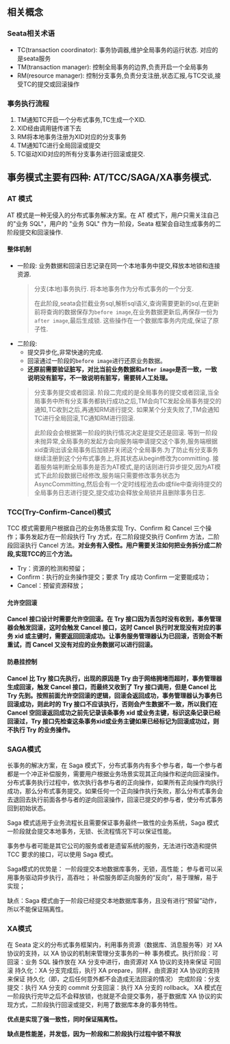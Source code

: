 ## 相关概念

### Seata相关术语

- TC(transaction coordinator): 事务协调器,维护全局事务的运行状态. 对应的是seata服务
- TM(transaction manager): 控制全局事务的边界,负责开启一个全局事务
- RM(resource manager): 控制分支事务,负责分支注册,状态汇报,与TC交谈,接受TC的提交或回滚操作

### 事务执行流程

1. TM通知TC开启一个分布式事务,TC生成一个XID.
2. XID经由调用链传递下去
3. RM将本地事务注册为XID对应的分支事务
4. TM通知TC进行全局回滚或提交
5. TC驱动XID对应的所有分支事务进行回滚或提交.

## 事务模式主要有四种: AT/TCC/SAGA/XA事务模式.

### AT 模式

AT 模式是一种无侵入的分布式事务解决方案。在 AT 模式下，用户只需关注自己的"业务 SQL"，用户的 "业务 SQL" 作为一阶段，Seata 框架会自动生成事务的二阶段提交和回滚操作.

#### 整体机制

- 一阶段: 业务数据和回滚日志记录在同一个本地事务中提交,释放本地锁和连接资源.
  > 分支(本地)事务执行. 将本地事务作为分布式事务的一个分支.
  > 
  > 在此阶段,seata会拦截业务sql,解析sql语义,查询需要更新的sql,在更新前将查询的数据保存为`before image`,在业务数据更新后,再保存一份为`after image`,最后生成锁. 这些操作在一个数据库事务内完成,保证了原子性.
- 二阶段: 
  - 提交异步化,非常快速的完成.
  - 回滚通过一阶段的`before image`进行还原业务数据。
  - **还原前需要验证脏写，对比当前业务数据和`after image`是否一致，一致说明没有脏写，不一致说明有脏写，需要转人工处理。**
  > 分支事务提交或者回滚. 阶段二完成的是全局事务的提交或者回滚,当全局事务中所有分支事务都执行成功之后,TM会向TC发起全局事务提交的通知,TC收到之后,再通知RM进行提交. 如果某个分支失败了,TM会通知TC进行全局回滚,TC通知RM进行回滚.
  > 
  > 此阶段会会根据第一阶段的执行情况决定是提交还是回滚. 等到一阶段未抛异常,全局事务的发起方会向服务端申请提交这个事务,服务端根据xid查询出该全局事务后加锁并关闭这个全局事务.为了防止有分支事务继续注册到这个分布式事务上,将其状态从begin修改为committing. 接着服务端判断全局事务是否为AT模式,是的话则进行异步提交,因为AT模式下此阶段数据已经修改,服务端只需要修改事务状态为AsyncCommitting,然后会有一个定时线程池去db或file中查询待提交的全局事务日志进行提交,提交成功会释放全局锁并且删除事务日志.


### TCC(Try-Confirm-Cancel)模式

TCC 模式需要用户根据自己的业务场景实现 Try、Confirm 和 Cancel 三个操作；事务发起方在一阶段执行 Try 方式，在二阶段提交执行 Confirm 方法，二阶段回滚执行 Cancel 方法。**对业务有入侵性。用户需要关注如何把业务拆分成二阶段,实现TCC的三个方法。**

- Try：资源的检测和预留；
- Confirm：执行的业务操作提交；要求 Try 成功 Confirm 一定要能成功；
- Cancel：预留资源释放；

#### 允许空回滚

**Cancel 接口设计时需要允许空回滚。在 Try 接口因为丢包时没有收到，事务管理器会触发回滚，这时会触发 Cancel 接口，这时 Cancel 执行时发现没有对应的事务 xid 或主键时，需要返回回滚成功。让事务服务管理器认为已回滚，否则会不断重试，而 Cancel 又没有对应的业务数据可以进行回滚。**

#### 防悬挂控制
**Cancel 比 Try 接口先执行，出现的原因是 Try 由于网络拥堵而超时，事务管理器生成回滚，触发 Cancel 接口，而最终又收到了 Try 接口调用，但是 Cancel 比 Try 先到。按照前面允许空回滚的逻辑，回滚会返回成功，事务管理器认为事务已回滚成功，则此时的 Try 接口不应该执行，否则会产生数据不一致，所以我们在 Cancel 空回滚返回成功之前先记录该条事务 xid 或业务主键，标识这条记录已经回滚过，Try 接口先检查这条事务xid或业务主键如果已经标记为回滚成功过，则不执行 Try 的业务操作。**

### SAGA模式

长事务的解决方案，在 Saga 模式下，分布式事务内有多个参与者，每一个参与者都是一个冲正补偿服务，需要用户根据业务场景实现其正向操作和逆向回滚操作。
分布式事务执行过程中，依次执行各参与者的正向操作，如果所有正向操作均执行成功，那么分布式事务提交。如果任何一个正向操作执行失败，那么分布式事务会去退回去执行前面各参与者的逆向回滚操作，回滚已提交的参与者，使分布式事务回到初始状态。

Saga 模式适用于业务流程长且需要保证事务最终一致性的业务系统，Saga 模式一阶段就会提交本地事务，无锁、长流程情况下可以保证性能。

事务参与者可能是其它公司的服务或者是遗留系统的服务，无法进行改造和提供 TCC 要求的接口，可以使用 Saga 模式。

Saga模式的优势是：
一阶段提交本地数据库事务，无锁，高性能；
参与者可以采用事务驱动异步执行，高吞吐；
补偿服务即正向服务的“反向”，易于理解，易于实现；

缺点：Saga 模式由于一阶段已经提交本地数据库事务，且没有进行“预留”动作，所以不能保证隔离性。

### XA模式

在 Seata 定义的分布式事务框架内，利用事务资源（数据库、消息服务等）对 XA 协议的支持，以 XA 协议的机制来管理分支事务的一种 事务模式。执行阶段：可回滚：业务 SQL 操作放在 XA 分支中进行，由资源对 XA 协议的支持来保证 可回滚 持久化：XA 分支完成后，执行 XA prepare，同样，由资源对 XA 协议的支持来保证 持久化（即，之后任何意外都不会造成无法回滚的情况） 完成阶段：分支提交：执行 XA 分支的 commit 分支回滚：执行 XA 分支的 rollback。
XA 模式在一阶段执行完毕之后不会释放锁，也就是不会提交事务，基于数据库 XA 协议的实现方式，二阶段执行回滚或提交，利用了数据库本身的事务特性。

**优点是实现了强一致性，同时保证隔离性。**

**缺点是性能差，并发低，因为一阶段和二阶段执行过程中锁不释放**






